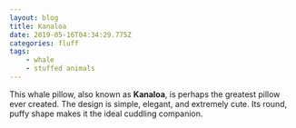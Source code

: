```yaml
---
layout: blog
title: Kanaloa
date: 2019-05-16T04:34:29.775Z
categories: fluff
tags:
    - whale
    - stuffed animals
---
```

This whale pillow, also known as **Kanaloa**, is perhaps the greatest pillow ever created. The design is simple, elegant, and extremely cute. Its round, puffy shape makes it the ideal cuddling companion.
